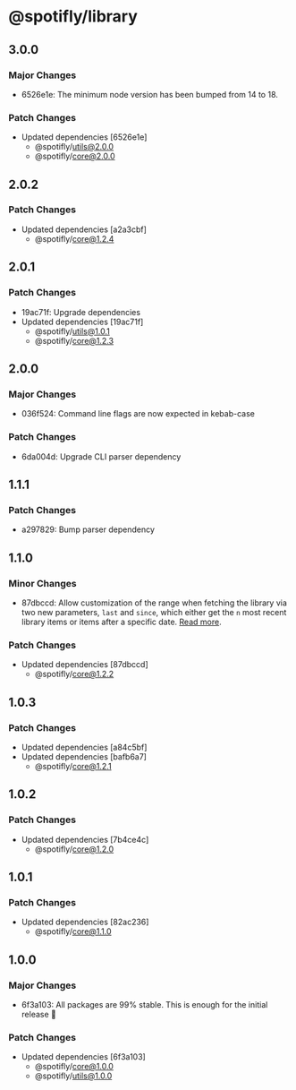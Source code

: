 # @spotifly/library

## 3.0.0

### Major Changes

- 6526e1e: The minimum node version has been bumped from 14 to 18.

### Patch Changes

- Updated dependencies [6526e1e]
  - @spotifly/utils@2.0.0
  - @spotifly/core@2.0.0

## 2.0.2

### Patch Changes

- Updated dependencies [a2a3cbf]
  - @spotifly/core@1.2.4

## 2.0.1

### Patch Changes

- 19ac71f: Upgrade dependencies
- Updated dependencies [19ac71f]
  - @spotifly/utils@1.0.1
  - @spotifly/core@1.2.3

## 2.0.0

### Major Changes

- 036f524: Command line flags are now expected in kebab-case

### Patch Changes

- 6da004d: Upgrade CLI parser dependency

## 1.1.1

### Patch Changes

- a297829: Bump parser dependency

## 1.1.0

### Minor Changes

- 87dbccd: Allow customization of the range when fetching the library via two new parameters, `last` and `since`, which either get the `n` most recent library items or items after a specific date. [Read more](https://spotifly.nougat.dev/docs/packages/library).

### Patch Changes

- Updated dependencies [87dbccd]
  - @spotifly/core@1.2.2

## 1.0.3

### Patch Changes

- Updated dependencies [a84c5bf]
- Updated dependencies [bafb6a7]
  - @spotifly/core@1.2.1

## 1.0.2

### Patch Changes

- Updated dependencies [7b4ce4c]
  - @spotifly/core@1.2.0

## 1.0.1

### Patch Changes

- Updated dependencies [82ac236]
  - @spotifly/core@1.1.0

## 1.0.0

### Major Changes

- 6f3a103: All packages are 99% stable. This is enough for the initial release 🎉

### Patch Changes

- Updated dependencies [6f3a103]
  - @spotifly/core@1.0.0
  - @spotifly/utils@1.0.0
